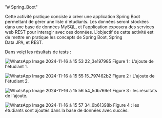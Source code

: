 "# Spring_Boot" 


Cette activité pratique consiste à créer une application Spring Boot permettant de gérer une liste d'étudiants. 
Les données seront stockées dans une base de données MySQL, et l'application exposera des services web REST pour interagir avec ces données.
L'objectif de cette activité est de mettre en pratique les concepts de Spring Boot, Spring Data JPA, et REST.


Dans voiçi les résultats de tests :

![WhatsApp Image 2024-11-16 à 15 53 22_3e197985](https://github.com/user-attachments/assets/52062d17-da1e-4ec6-a7f7-97a7c181be2e)
Figure 1 : L'ajoute de l'étudiant 1.

![WhatsApp Image 2024-11-16 à 15 55 15_797462b2](https://github.com/user-attachments/assets/427b16c0-c7f1-4a45-b01f-98a90dd48be9)
Figure 2 : L'ajoute de l'étudiant 2.

![WhatsApp Image 2024-11-16 à 15 56 54_5db766ef](https://github.com/user-attachments/assets/c89f2c8d-b06e-414c-b9ee-baab968d9717)
Figure 3 : les résultats de l'ajoute.

![WhatsApp Image 2024-11-16 à 15 57 34_6b61398b](https://github.com/user-attachments/assets/14a93636-6948-4893-9a81-a045fb18d8d6)
Figure 4 : les étudiants sont ajoutés dans la base de données avec succès.















